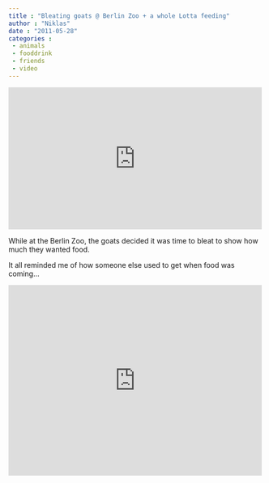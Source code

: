 ```yaml
---
title : "Bleating goats @ Berlin Zoo + a whole Lotta feeding"
author : "Niklas"
date : "2011-05-28"
categories : 
 - animals
 - fooddrink
 - friends
 - video
---
```


<iframe src="http://player.vimeo.com/video/22280202?title=0&amp;byline=0&amp;portrait=0" width="500" height="281" frameborder="0"></iframe>

While at the Berlin Zoo, the goats decided it was time to bleat to show how much they wanted food.

It all reminded me of how someone else used to get when food was coming...

<iframe src="http://player.vimeo.com/video/3365857?title=0&amp;byline=0&amp;portrait=0" width="500" height="377" frameborder="0"></iframe>
